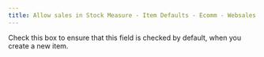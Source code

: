 ```yaml
---
title: Allow sales in Stock Measure - Item Defaults - Ecomm - Websales
---
```



Check this box to ensure that this field is checked by default, when  you create a new item.
